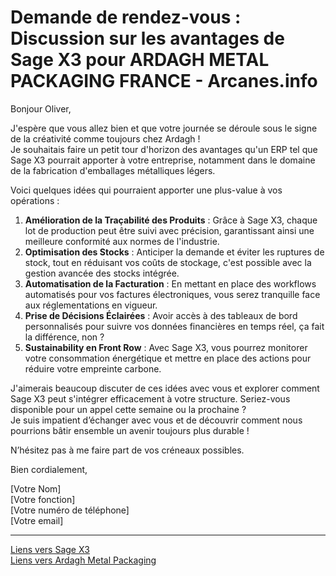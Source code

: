 # Demande de rendez-vous : Discussion sur les avantages de Sage X3 pour ARDAGH METAL PACKAGING FRANCE - Arcanes.info

Bonjour Oliver,

J'espère que vous allez bien et que votre journée se déroule sous le signe de la créativité comme toujours chez Ardagh !  
Je souhaitais faire un petit tour d'horizon des avantages qu'un ERP tel que Sage X3 pourrait apporter à votre entreprise, notamment dans le domaine de la fabrication d'emballages métalliques légers.

Voici quelques idées qui pourraient apporter une plus-value à vos opérations :

1. **Amélioration de la Traçabilité des Produits** : Grâce à Sage X3, chaque lot de production peut être suivi avec précision, garantissant ainsi une meilleure conformité aux normes de l'industrie.
2. **Optimisation des Stocks** : Anticiper la demande et éviter les ruptures de stock, tout en réduisant vos coûts de stockage, c'est possible avec la gestion avancée des stocks intégrée.
3. **Automatisation de la Facturation** : En mettant en place des workflows automatisés pour vos factures électroniques, vous serez tranquille face aux réglementations en vigueur.
4. **Prise de Décisions Éclairées** : Avoir accès à des tableaux de bord personnalisés pour suivre vos données financières en temps réel, ça fait la différence, non ?
5. **Sustainability en Front Row** : Avec Sage X3, vous pourrez monitorer votre consommation énergétique et mettre en place des actions pour réduire votre empreinte carbone.

J'aimerais beaucoup discuter de ces idées avec vous et explorer comment Sage X3 peut s'intégrer efficacement à votre structure. Seriez-vous disponible pour un appel cette semaine ou la prochaine ?  
Je suis impatient d’échanger avec vous et de découvrir comment nous pourrions bâtir ensemble un avenir toujours plus durable !

N’hésitez pas à me faire part de vos créneaux possibles.  

Bien cordialement,

[Votre Nom]  
[Votre fonction]  
[Votre numéro de téléphone]  
[Votre email]  

---
[Liens vers Sage X3](https://www.sage.com/fr-fr/products/sage-x3/)  
[Liens vers Ardagh Metal Packaging](https://www.ardaghmetalpackaging.com)  
```